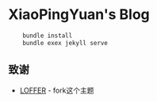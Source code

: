 # XiaoPingYuan's Blog

```bash
    bundle install
    bundle exex jekyll serve
```

## 致谢

* [LOFFER](https://github.com/FromEndWorld/LOFFER) - fork这个主题